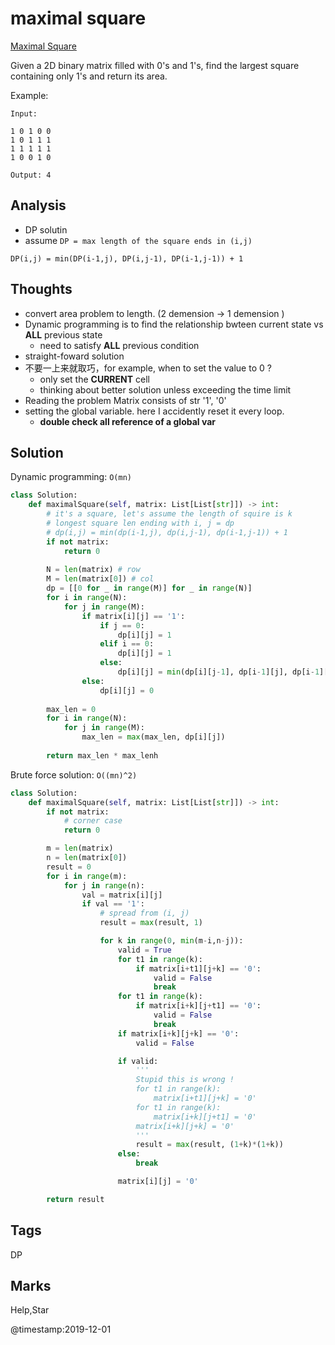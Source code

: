 # maximal square

[Maximal Square](https://leetcode.com/problems/maximal-square)

Given a 2D binary matrix filled with 0's and 1's, find the largest square containing only 1's and return its area.

Example:

```text
Input: 

1 0 1 0 0
1 0 1 1 1
1 1 1 1 1
1 0 0 1 0

Output: 4
```

## Analysis
- DP solutin 
- assume `DP = max length of the square ends in (i,j)`
```
DP(i,j) = min(DP(i-1,j), DP(i,j-1), DP(i-1,j-1)) + 1
```

## Thoughts
* convert area problem to length. (2 demension -> 1 demension )
* Dynamic programming is to find the relationship bwteen current state vs **ALL** previous state
  * need to satisfy **ALL** previous condition 
* straight-foward solution 
* 不要一上来就取巧，for example, when to set the value to 0 ?
  * only set the **CURRENT** cell 
  * thinking about better solution unless exceeding the time limit
* Reading the problem Matrix consists of str '1', '0'
* setting the global variable. here I accidently reset it every loop.
  * **double check all reference of a global var**

## Solution
Dynamic programming: `O(mn)`
```python
class Solution:
    def maximalSquare(self, matrix: List[List[str]]) -> int:
        # it's a square, let's assume the length of squire is k 
        # longest square len ending with i, j = dp
        # dp(i,j) = min(dp(i-1,j), dp(i,j-1), dp(i-1,j-1)) + 1
        if not matrix:
            return 0
        
        N = len(matrix) # row
        M = len(matrix[0]) # col
        dp = [[0 for _ in range(M)] for _ in range(N)]
        for i in range(N):
            for j in range(M):                                
                if matrix[i][j] == '1':
                    if j == 0:
                        dp[i][j] = 1
                    elif i == 0:
                        dp[i][j] = 1
                    else:                
                        dp[i][j] = min(dp[i][j-1], dp[i-1][j], dp[i-1][j-1]) + 1
                else:
                    dp[i][j] = 0
        
        max_len = 0
        for i in range(N):
            for j in range(M):
                max_len = max(max_len, dp[i][j])
                
        return max_len * max_lenh
```

Brute force solution: `O((mn)^2)`
```python
class Solution:
    def maximalSquare(self, matrix: List[List[str]]) -> int:
        if not matrix:
            # corner case 
            return 0

        m = len(matrix)
        n = len(matrix[0])
        result = 0
        for i in range(m):
            for j in range(n):                
                val = matrix[i][j]
                if val == '1':
                    # spread from (i, j)
                    result = max(result, 1)

                    for k in range(0, min(m-i,n-j)):     
                        valid = True
                        for t1 in range(k):                            
                            if matrix[i+t1][j+k] == '0':
                                valid = False
                                break
                        for t1 in range(k):
                            if matrix[i+k][j+t1] == '0':
                                valid = False
                                break
                        if matrix[i+k][j+k] == '0':
                            valid = False

                        if valid:
                            '''
                            Stupid this is wrong !
                            for t1 in range(k):
                                matrix[i+t1][j+k] = '0'                           
                            for t1 in range(k):
                                matrix[i+k][j+t1] = '0'                                
                            matrix[i+k][j+k] = '0'   
                            '''
                            result = max(result, (1+k)*(1+k))
                        else:
                            break

                        matrix[i][j] = '0'

        return result
```


## Tags

DP

## Marks

Help,Star

@timestamp:2019-12-01
